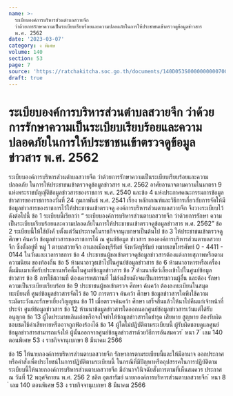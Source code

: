 ```yaml
---
name: >-
  ระเบียบองค์การบริหารส่วนตำบลสวายจีก
  ว่าด้วยการรักษาความเป็นระเบียบเรียบร้อยและความปลอดภัยในการให้ประชาชนเข้าตรวจดูข้อมูลข่าวสาร
  พ.ศ. 2562
date: '2023-03-07'
category: ง พิเศษ
volume: 140
section: 53
page: 7
source: 'https://ratchakitcha.soc.go.th/documents/140D053S0000000000700.pdf'
draft: true
---
```


# ระเบียบองค์การบริหารส่วนตำบลสวายจีก ว่าด้วยการรักษาความเป็นระเบียบเรียบร้อยและความปลอดภัยในการให้ประชาชนเข้าตรวจดูข้อมูลข่าวสาร พ.ศ. 2562

ระเบียบองค์การบริหารส่วนตำบลสวายจีก ว่าด้วยการรักษาความเป็นระเบียบเรียบร้อยและความปลอดภัย ในการให้ประชาชนเข้าตรวจดูข้อมูลข่าวสาร พ.ศ. 2562 อาศัยอานาจตามความในมาตรา 9 แห่งพระราชบัญญัติข้อมูลข่าวสารของราชการ พ.ศ. 2540 และข้อ 4 แห่งประกาศคณะกรรมการข้อมูลข่าวสารของราชการลงวันที่ 24 กุมภาพันธ์ พ.ศ. 2541 เรื่อง หลักเกณฑ์และวิธีการเกี่ยวกับการจัดให้มีข้อมูลข่าวสารของราชการไว้ให้ประชาชนเข้าตรวจดู องค์การบริหารส่วนตาบลสวายจีก จึงวางระเบียบไว้ ดังต่อไปนี้ ข้อ 1 ระเบียบนี้เรียกว่า “ ระเบียบองค์การบริหารส่วนตาบลสวายจีก ว่าด้วยการรักษา ความเป็นระเบียบเรียบร้อยและความปลอดภัยในการให้ประชาชนเข้าตรวจดูข้อมูลข่าวสาร พ.ศ. 2562” ข้อ 2 ระเบียบนี้ให้ใช้บังคั บตั้งแต่วันประกาศในราชกิจจานุเบกษาเป็นต้นไป ข้อ 3 ให้ประชาชนเข้าตรวจดู ศึกษา ค้นคว้า ข้อมูลข่าวสารของราชการได้ ณ ศูนย์ข้อมูล ข่าวสาร ขององค์การบริหารส่วนตาบลสวายจีก ซึ่งตั้งอยู่ที่ หมู่ 1 ตาบลสวายจีก อาเภอเมืองบุรีรัมย์ จังหวัดบุรีรัมย์ หมายเลขโทรศัพท์ 0 - 4411 - 0144 ในวันและเวลาราชการ ข้อ 4 ประชาชนผู้ขอเข้าตรวจดูข้อมูลข่าวสารต้องแต่งกายสุภาพหรือตามความนิยม ของท้องถิ่น ข้อ 5 ห้ามนาอาวุธเข้าไปในศูนย์ข้อมูลข่าวสาร ข้อ 6 ห้ามนาอาหารหรือเครื่องดื่มมึนเมาเพื่อรับประทานหรือดื่มในศูนย์ข้อมูลข่าวสาร ข้อ 7 ห้ามนาสัตว์เลี้ยงเข้าไปในศูนย์ข้อมูลข่าวสาร ข้อ 8 การใช้สถานที่ ต้องเคารพสถานที่ ไม่ส่งเสียงดังจนเป็นการรบกวนผู้อื่น และต้อง รักษาความเป็นระเบียบเรียบร้อย ข้อ 9 ประชาชนผู้ขอเข้าตรวจ ศึกษา ค้นคว้า ต้องลงทะเบียนในสมุดทะเบียนที่ ศูนย์ข้อมูลข่าวสารจัดไว้ ข้อ 10 การตรวจ ค้นคว้า ศึกษา ข้อมูลข่าวสารใดพึงใช้ความระมัดระวังและรักษาเยี่ยงวิญญูชน ข้อ 11 เมื่อตรวจค้นคว้า ศึกษา เสร็จสิ้นแล้วให้นาไปคืนแก่เจ้าหน้าที่ประจำ ศูนย์ข้อมูลข่าวสาร ข้อ 12 ห้ามนาข้อมูลข่าวสารใดออกนอกศูนย์ข้อมูลข่าวสารเว้นแต่ได้รับอนุญาต ข้อ 13 ผู้ใดประมาทเลินเล่อหรือจงใจทำให้ข้อมูลข่าวสารใดชำรุด เสียหาย สูญหาย ต้องรับผิดชอบชดใช้ค่าเสียหายหรืออาจถูกฟ้องร้องได้ ข้อ 14 ผู้ใดไม่ปฏิบัติตามระเบียบนี้ ผู้รับผิดชอบดูแลศูนย์ข้อมูลข่าวสารสามารถแจ้งให้ ผู้นั้นออกจากศูนย์ข้อมูลข่าวสารด้วยวิธีการอันสมควร ้ หนา 7 ่ เลม 140 ตอนพิเศษ 53 ง ราชกิจจานุเบกษา 8 มีนาคม 2566

ข้อ 15 ให้นายกองค์การบริหารส่วนตาบลสวายจีก รักษาการตามระเบียบนี้และให้มีอานาจ ออกประกาศหรือคำสั่งเพื่อประโยชน์ในการปฏิบัติตามระเบียบนี้ ในกรณีที่มีปัญหาหรืออุปสรรคในการปฏิบัติตามระเบียบนี้ให้นายกองค์การบริหารส่วนตาบลสวายจีก มีอำนาจวินิจฉัยสั่งการตามที่เห็นสมควร ประกาศ ณ วันที่ 12 พฤศจิกายน พ.ศ. 256 2 ชลิต อุตสารัมย์ นายกองค์การบริหารส่วนตาบลสวายจีก ้ หนา 8 ่ เลม 140 ตอนพิเศษ 53 ง ราชกิจจานุเบกษา 8 มีนาคม 2566
